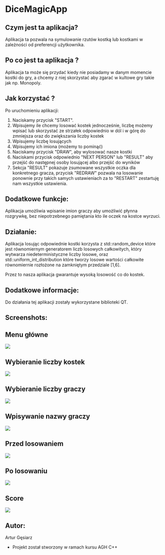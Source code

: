 # DiceMagicApp
## Czym jest ta aplikacja?
Aplikacja ta pozwala na symulowanie rzutów kostką lub kostkami w zależności od preferencji użytkownika.

## Po co jest ta aplikacja ?
Aplikacja ta może się przydać kiedy nie posiadamy w danym momencie kostki do gry, a chcemy z niej skorzystać
aby zgarać w kultowe gry takie jak np. Monopoly.

## Jak korzystać ?
Po uruchomieniu aplikacji:
  1. Naciskamy przycisk "START". 
  2. Wpisujemy ile chcemy losować kostek jednocześnie, liczbę możemy wpisać lub skorzystać ze strzałek odpowiednio w dól i w górę do zmniejsza oraz do zwiększania liczby kostek
  3. Wpisujemy liczbę losujących
  4. Wpisujemy ich imiona (możemy to pominąć)
  5. Naciskamy przycisk "DRAW", aby wylosować nasze kostki
  6. Naciskami przycisk odpowiednio "NEXT PERSON" lub "RESULT" aby przejść do następnej osoby losującej albo przejść do wyników
  7. Sekcja "RESULT" pokazuje zsumowane wszystkie oczka dla konkretnego gracza, przycisk "REDRAW" pozwala na losowanie ponownie przy takich samych ustawieniach za to "RESTART" zestartuję nam wszystkie ustawienia.

## Dodatkowe funkcje:
Aplikacja umożliwia wpisanie imion graczy aby umożliwić płynna rozgrywkę, bez niepotrzebnego pamiętania
kto ile oczek na kostce wyrzuci.

## Działanie:
Aplikacja losując odpowiednie kostki korzysta z std::random_device które jest równomiernym generatorem liczb losowych całkowitych,
który wytwarza niedeterministyczne liczby losowe, oraz std::uniform_int_distribution które tworzy losowe wartości całkowite równomiernie rozłożone na zamkniętym 
przedziale [1,6]. 

Przez to nasza aplikacja gwarantuje wysoką losowość co do kostek.

## Dodatkowe informacje:
Do działania tej aplikacji zostały wykorzystane biblioteki QT.

## Screenshots:

## Menu główne
![](https://github.com/arturgesiarz/Magic_Dice/blob/origin/sreenshots/Zrzut%20ekranu%202024-06-6%20o%2015.06.52.png)

## Wybieranie liczby kostek
![](https://github.com/arturgesiarz/Magic_Dice/blob/origin/sreenshots/Zrzut%20ekranu%202024-06-6%20o%2015.07.04.png)

## Wybieranie liczby graczy
![](https://github.com/arturgesiarz/Magic_Dice/blob/origin/sreenshots/Zrzut%20ekranu%202024-06-6%20o%2015.18.59.png)

## Wpisywanie nazwy graczy
![](https://github.com/arturgesiarz/Magic_Dice/blob/origin/sreenshots/Zrzut%20ekranu%202024-06-6%20o%2015.07.19.png)

## Przed losowaniem
![](https://github.com/arturgesiarz/Magic_Dice/blob/origin/sreenshots/Zrzut%20ekranu%202024-06-6%20o%2015.07.59.png)

## Po losowaniu
![](https://github.com/arturgesiarz/Magic_Dice/blob/origin/sreenshots/Zrzut%20ekranu%202024-06-6%20o%2015.08.04.png)

## Score
![](https://github.com/arturgesiarz/Magic_Dice/blob/origin/sreenshots/Zrzut%20ekranu%202024-06-6%20o%2015.08.14.png)

## Autor:
Artur Gęsiarz
- Projekt został stworzony w ramach kursu AGH C++

